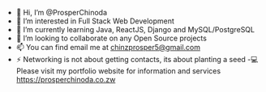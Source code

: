 - 👋 Hi, I’m @ProsperChinoda
- 👀 I’m interested in Full Stack Web Development
- 🌱 I’m currently learning Java, ReactJS, Django and MySQL/PostgreSQL 
- 💞️ I’m looking to collaborate on any Open Source projects
- 📫 You can find email me at chinzprosper5@gmail.com
- ⚡ Networking is not about getting contacts, its about planting a seed
-💻 Please visit my portfolio website for information and services https://prosperchinoda.co.zw
<!---
ProsperChinoda/ProsperChinoda is a ✨ special ✨ repository because its `README.md` (this file) appears on your GitHub profile.
You can click the Preview link to take a look at your changes.
--->

